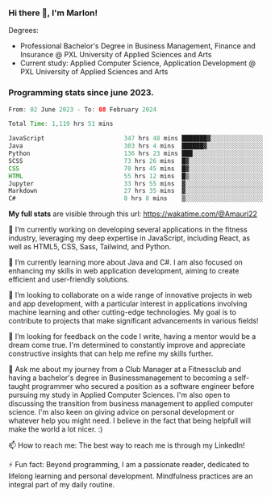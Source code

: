 
### Hi there 👋, I'm Marlon!

Degrees: 
- Professional Bachelor's Degree in Business Management, Finance and Insurance @ PXL University of Applied Sciences and Arts
- Current study: Applied Computer Science, Application Development @ PXL University of Applied Sciences and Arts

### Programming stats since june 2023.
<!--START_SECTION:waka-->

```java
From: 02 June 2023 - To: 08 February 2024

Total Time: 1,119 hrs 51 mins

JavaScript                      347 hrs 48 mins ███████▓░░░░░░░░░░░░░░░░░   30.99 %
Java                            303 hrs 4 mins  ██████▓░░░░░░░░░░░░░░░░░░   27.00 %
Python                          136 hrs 23 mins ███░░░░░░░░░░░░░░░░░░░░░░   12.15 %
SCSS                            73 hrs 26 mins  █▓░░░░░░░░░░░░░░░░░░░░░░░   06.54 %
CSS                             70 hrs 45 mins  █▓░░░░░░░░░░░░░░░░░░░░░░░   06.30 %
HTML                            55 hrs 12 mins  █▒░░░░░░░░░░░░░░░░░░░░░░░   04.92 %
Jupyter                         33 hrs 55 mins  ▓░░░░░░░░░░░░░░░░░░░░░░░░   03.02 %
Markdown                        27 hrs 35 mins  ▓░░░░░░░░░░░░░░░░░░░░░░░░   02.46 %
C#                              8 hrs 8 mins    ▒░░░░░░░░░░░░░░░░░░░░░░░░   00.73 %
```

<!--END_SECTION:waka-->
**My full stats** are visible through this url: https://wakatime.com/@Amauri22



🔭 I’m currently working on developing several applications in the fitness industry, leveraging my deep expertise in JavaScript, including React, as well as HTML5, CSS, Sass, Tailwind, and Python.

🌱 I’m currently learning more about Java and C#. I am also focused on enhancing my skills in web application development, aiming to create efficient and user-friendly solutions.

👯 I’m looking to collaborate on a wide range of innovative projects in web and app development, with a particular interest in applications involving machine learning and other cutting-edge technologies. My goal is to contribute to projects that make significant advancements in various fields!

🤔 I’m looking for feedback on the code I write, having a mentor would be a dream come true. I'm determined to constantly improve and appreciate constructive insights that can help me refine my skills further.

💬 Ask me about my journey from a Club Manager at a Fitnessclub and having a bachelor's degree in Businessmanagement to becoming a self-taught programmer who secured a position as a software engineer before pursuing my study in Applied Computer Sciences. I'm also open to discussing the transition from business management to applied computer science. I'm also keen on giving advice on personal development or whatever help you might need. I believe in the fact that being helpfull will make the world a lot nicer. :)

📫 How to reach me: The best way to reach me is through my LinkedIn!

⚡ Fun fact: Beyond programming, I am a passionate reader, dedicated to lifelong learning and personal development. Mindfulness practices are an integral part of my daily routine.


